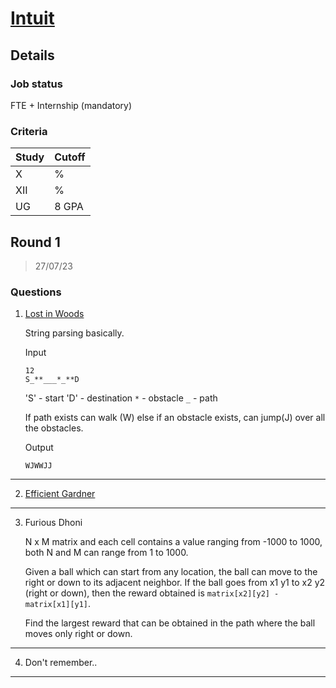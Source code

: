 # [Intuit](https://www.intuit.com/)

## Details

### Job status

FTE + Internship (mandatory)

### Criteria

| Study | Cutoff |
|-------|--------|
| X     | %      |
| XII   | %      |
| UG    | 8 GPA  |


## Round 1

> 27/07/23

### Questions

1. [Lost in Woods](https://leetcode.com/discuss/interview-question/3207829/Questions-Asked-oror-Intuit-Summer-Internship-2023-oror-Only-Referrals/)

    String parsing basically.
    
    Input
    ```
    12
    S_**___*_**D
    ```

    'S' - start
    'D' - destination
    `*` - obstacle
    `_` - path

    If path exists can walk (W) else if an obstacle exists, can jump(J) over all the obstacles.

    Output
    ```
    WJWWJJ
    ```

---

2. [Efficient Gardner](https://leetcode.com/problems/minimum-number-of-taps-to-open-to-water-a-garden/)

---

3. Furious Dhoni

    N x M matrix and each cell contains a value ranging from -1000 to 1000, both N and M can range from 1 to 1000.

    Given a ball which can start from any location, the ball can move to the right or down to its adjacent neighbor. If the ball goes from x1 y1 to x2 y2 (right or down), then the reward obtained is `matrix[x2][y2] - matrix[x1][y1]`.

    Find the largest reward that can be obtained in the path where the ball moves only right or down.

---

4. Don't remember..

---
